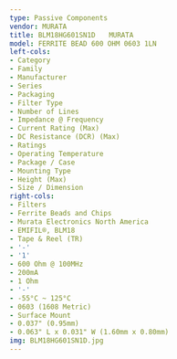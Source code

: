 ```yaml
---
type: Passive Components
vendor: MURATA
title: BLM18HG601SN1D　　MURATA
model: FERRITE BEAD 600 OHM 0603 1LN
left-cols:
- Category
- Family
- Manufacturer
- Series
- Packaging 
- Filter Type
- Number of Lines
- Impedance @ Frequency
- Current Rating (Max)
- DC Resistance (DCR) (Max)
- Ratings
- Operating Temperature
- Package / Case
- Mounting Type
- Height (Max)
- Size / Dimension
right-cols:
- Filters
- Ferrite Beads and Chips
- Murata Electronics North America
- EMIFIL®, BLM18
- Tape & Reel (TR) 
- '-'
- '1'
- 600 Ohm @ 100MHz
- 200mA
- 1 Ohm
- '-'
- -55°C ~ 125°C
- 0603 (1608 Metric)
- Surface Mount
- 0.037" (0.95mm)
- 0.063" L x 0.031" W (1.60mm x 0.80mm)
img: BLM18HG601SN1D.jpg
---
```


